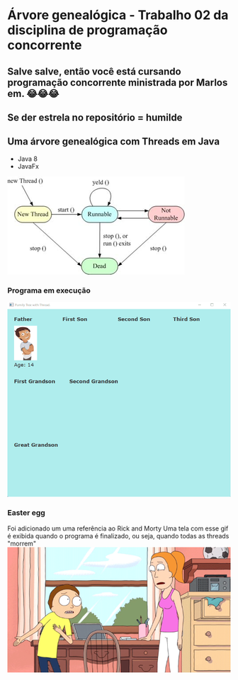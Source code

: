 
# Árvore genealógica - Trabalho 02 da disciplina de programação concorrente

## Salve salve, então você está cursando programação concorrente ministrada por Marlos em. 😂😂😂
## Se der estrela no repositório = humilde

## Uma árvore genealógica com Threads em Java

* Java 8
* JavaFx

![Processo de Threads em Java](threads.jpg)

### Programa em execução

![Programa em execução](./animacao-arvore-genealogica.gif)

### Easter egg
Foi adicionado um uma referência ao Rick and Morty
Uma tela com esse gif é exibida quando o programa é finalizado, ou seja, quando todas as threads "morrem"
![Gif Rick and Morty](src/img/gif/rick_and_morty.gif)
